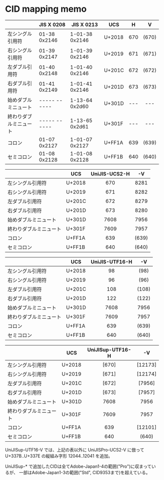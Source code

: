 CID mapping memo
================

|                      | JIS X 0208   | JIS X 0213     | UCS    | H   | V     |
|----------------------|--------------|----------------|--------|:---:|:-----:|
|左シングル引用符      | 01-38 0x2146 | 1-01-38 0x2146 | U+2018 | 670 | (670) |
|右シングル引用符      | 01-39 0x2147 | 1-01-39 0x2146 | U+2019 | 671 | (671) |
|左ダブル引用符        | 01-40 0x2148 | 1-01-40 0x2146 | U+201C | 672 | (672) |
|右ダブル引用符        | 01-41 0x2149 | 1-01-41 0x2146 | U+201D | 673 | (673) |
|始めダブルミニュート  | ----- ------ | 1-13-64 0x2d60 | U+301D | --- | ---   |
|終わりダブルミニュート| ----- ------ | 1-13-65 0x2d61 | U+301F | --- | ---   |
|コロン                | 01-07 0x2127 | 1-01-07 0x2127 | U+FF1A | 639 | (639) |
|セミコロン            | 01-08 0x2128 | 1-01-08 0x2128 | U+FF1B | 640 | (640) |

|                      | UCS    | UniJIS-UCS2-H | -V    |
|----------------------|--------|:------:|:-------:|
|左シングル引用符      | U+2018 |   670  |  8281   |
|右シングル引用符      | U+2019 |   671  |  8282   |
|左ダブル引用符        | U+201C |   672  |  8279   |
|右ダブル引用符        | U+201D |   673  |  8280   |
|始めダブルミニュート  | U+301D |  7608  |  7956   |
|終わりダブルミニュート| U+301F |  7609  |  7957   |
|コロン                | U+FF1A |   639  |  (639)  |
|セミコロン            | U+FF1B |   640  |  (640)  |

|                      | UCS    | UniJIS-UTF16-H | -V   |
|----------------------|--------|:------:|:-------:|
|左シングル引用符      | U+2018 |    98  |   (98)  |
|右シングル引用符      | U+2019 |    96  |   (96)  |
|左ダブル引用符        | U+201C |   108  |  (108)  |
|右ダブル引用符        | U+201D |   122  |  (122)  |
|始めダブルミニュート  | U+301D |  7608  |  7956   |
|終わりダブルミニュート| U+301F |  7609  |  7957   |
|コロン                | U+FF1A |   639  |  (639)  |
|セミコロン            | U+FF1B |   640  |  (640)  |

|                      | UCS    | UniJISup-UTF16-H | -V   |
|----------------------|--------|:------:|:-------:|
|左シングル引用符      | U+2018 |  [670] | [12173] |
|右シングル引用符      | U+2019 |  [671] | [12174] |
|左ダブル引用符        | U+201C |  [672] | [7956]  |
|右ダブル引用符        | U+201D |  [673] | [7957]  |
|始めダブルミニュート  | U+301D |  7608  |  7956   |
|終わりダブルミニュート| U+301F |  7609  |  7957   |
|コロン                | U+FF1A |   639  | [12101] |
|セミコロン            | U+FF1B |   640  | (640)   |

UniJISup-UTF16-V では、上記の表以外に UniJISPro-UCS2-V に倣って
U+337B..U+337E の縦組み字形 12044..12041 を追加。

UniJISup-* で追加したCIDは全てAdobe-Japan1-4の範囲("Pro")に収まっているが、
一部はAdobe-Japan1-3の範囲("Std", CID9353まで)を超えている。

